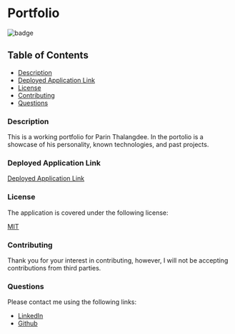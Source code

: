 # Portfolio

![badge](https://img.shields.io/badge/license-mit-blue)

## Table of Contents

* [Description](#description)
* [Deployed Application Link](#deployed-application-video)  
* [License](#license)    
* [Contributing](#contributing)
* [Questions](#questions)

### Description
This is a working portfolio for Parin Thalangdee. In the portolio is a showcase of his personality, known technologies, and past projects.
  
### Deployed Application Link
  
[Deployed Application Link](https://parinthalangdee.github.io/portfolio/)

### License

The application is covered under the following license:
  
[MIT](https://choosealicense.com/licenses/mit)
    
### Contributing
  
Thank you for your interest in contributing, however, I will not be accepting contributions from third parties.

### Questions

Please contact me using the following links:
  
- [LinkedIn](https://www.linkedin.com/in/parinthalangdee/)  
- [Github](https://github.com/parinthalangdee)